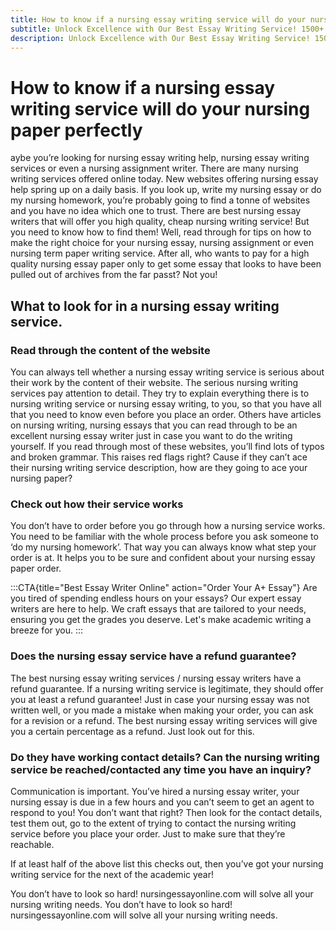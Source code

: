 ```yaml
---
title: How to know if a nursing essay writing service will do your nursing paper perfectly
subtitle: Unlock Excellence with Our Best Essay Writing Service! 1500+ Experts Ready to Craft Your A+ Essay. Order Now!
description: Unlock Excellence with Our Best Essay Writing Service! 1500+ Experts Ready to Craft Your A+ Essay. Order Now!
---
```


# How to know if a nursing essay writing service will do your nursing paper perfectly

aybe you’re looking for nursing essay writing help, nursing essay writing services or even a nursing assignment writer. There are many nursing writing services offered online today. New websites offering nursing essay help spring up on a daily basis. If you look up, write my nursing essay or do my nursing homework, you’re probably going to find a tonne of websites and you have no idea which one to trust. There are best nursing essay writers that will offer you high quality, cheap nursing writing service! But you need to know how to find them! Well, read through for tips on how to make the right choice for your nursing essay, nursing assignment or even nursing term paper writing service. After all, who wants to pay for a high quality nursing essay paper only to get some essay that looks to have been pulled out of archives from the far passt? Not you!

## What to look for in a nursing essay writing service.

### Read through the content of the website

You can always tell whether a nursing essay writing service is serious about their work by the content of their website. The serious nursing writing services pay attention to detail. They try to explain everything there is to nursing writing service or nursing essay writing, to you, so that you have all that you need to know even before you place an order. Others have articles on nursing writing, nursing essays that you can read through to be an excellent nursing essay writer just in case you want to do the writing yourself.
If you read through most of these websites, you’ll find lots of typos and broken grammar. This raises red flags right? Cause if they can’t ace their nursing writing service description, how are they going to ace your nursing paper?

### Check out how their service works

You don’t have to order before you go through how a nursing service works. You need to be familiar with the whole process before you ask someone to ‘do my nursing homework’. That way you can always know what step your order is at. It helps you to be sure and confident about your nursing essay paper order.

:::CTA{title="Best Essay Writer Online" action="Order Your A+ Essay"}
Are you tired of spending endless hours on your essays? Our expert essay writers are here to help. We craft essays that are tailored to your needs, ensuring you get the grades you deserve. Let's make academic writing a breeze for you.
:::

### Does the nursing essay service have a refund guarantee?

The best nursing essay writing services / nursing essay writers have a refund guarantee. If a nursing writing service is legitimate, they should offer you at least a refund guarantee! Just in case your nursing essay was not written well, or you made a mistake when making your order, you can ask for a revision or a refund. The best nursing essay writing services will give you a certain percentage as a refund. Just look out for this.

### Do they have working contact details? Can the nursing writing service be reached/contacted any time you have an inquiry?

Communication is important. You’ve hired a nursing essay writer, your nursing essay is due in a few hours and you can’t seem to get an agent to respond to you! You don’t want that right? Then look for the contact details, test them out, go to the extent of trying to contact the nursing writing service before you place your order. Just to make sure that they’re reachable.

If at least half of the above list this checks out, then you’ve got your nursing writing service for the next of the academic year!

You don’t have to look so hard! nursingessayonline.com will solve all your nursing writing needs.
You don’t have to look so hard! nursingessayonline.com will solve all your nursing writing needs.
